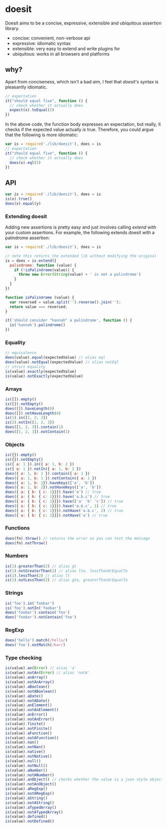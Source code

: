 # doesit

Doesit aims to be a concise, expressive, extensible and ubiquitous assertion library.

- concise: convenient, non-verbose api
- expressive: idiomatic syntax
- extensible: very easy to extend and write plugins for
- ubiquitous: works in all browsers and platforms

## why?
Apart from conciseness, which isn't a bad aim, I feel that *doesit's* syntax is pleasantly idiomatic.

```javascript
// expectation
it("should equal five", function () {
  // check whether it actually does
  expect(x).toEqual(5)
})
```

In the above code, the function body expresses an expectation, but really, it checks if the expected value actually *is* true. Therefore, you could argue that the following is more idiomatic:

```javascript
var is = require('./lib/doesit'), does = is
// expectation
it("should equal five", function () {
  // check whether it actually does
  does(x).eql(5)
})
```


## API

```javascript
var is = require('./lib/doesit'), does = is
is(x).true()
does(x).equal(y)
```

### Extending doesit
Adding new assertions is pretty easy and just involves calling *extend* with your custom assertions. For example, the following extends doesit with a palindrome assertion:

```javascript
var is = require('./lib/doesit'), does = is

// note this returns the extended lib without modifying the original
is = does = is.extend({
  palindrome: function (value) {
    if (!isPalindrome(value)) {
      throw new Error(String(value) + ' is not a palindrome')
    }
  }
})

function isPalindrome (value) {
  var reversed = value.split('').reverse().join('');
  return value === reversed;
}

it('should consider "hannah" a palindrome', function () {
  is('hannah').palindrome()
})

```

### Equality
```javascript
// equivalence
does(value).equal(expectedValue) // alias eql
does(value).notEqual(expectedValue) // alias notEql
// strict equality
is(value).exactly(expectedValue)
is(value).notExactly(expectedValue)
```

### Arrays
```javascript
is([]).empty()
is([]).notEmpty()
does([]).haveLength(0)
does([]).notHaveLength(0)
is(1).in([1, 2, 3])
is(2).notIn([1, 2, 3])
does([1, 2, 3]).contain(1)
does([1, 2, 3]).notContain(1)
```

### Objects
```javascript
is({}).empty()
is({}).notEmpty()
is({ a: 1 }).in({ a: 1, b: 2 })
is({ a: 1 }).notIn({ a: 1, b: 2 })
does({ a: 1, b: 1 }).contain({ a: 1 })
does({ a: 1, b: 1 }).notContain({ a: 1 })
does({ a: 1, b: 2}).haveKeys(['a', 'b'])
does({ a: 1, b: 2}).notHaveKeys(['a', 'b'])
does({ a: { b: { c: 1}}}).have('a') // true
does({ a: { b: { c: 1}}}).have('a.b.c') // true
does({ a: { b: { c: 1}}}).have(['a' 'b' 'c']) // true
does({ a: { b: { c: 1}}}).have('a.b.c', 1) // true
does({ a: { b: { c: 1}}}).notHave('a.b.c', 2) // true
does({ a: { b: { c: 1}}}).notHave('a') // true
```

### Functions
```javascript
does(fn).throw() // returns the error so you can test the message
does(fn).notThrow()
```

### Numbers
```javascript
is(1).greaterThan(2) // alias gt
is(1).notGreaterThan(2) // alias lte, lessThanOrEqualTo
is(1).lessThan(2) // alias lt
is(1).notLessThan(2) // alias gte, greaterThanOrEqualTo
```

### Strings
```javascript
is('foo').in('foobar')
is('foo').notIn('foobar')
does('foobar').contain('foo')
does('foobar').notContain('foo')

```

### RegExp
```javascript
does('hello').match(/hello/)
does('foo').notMatch(/bar/)
```

### Type checking
```javascript
is(value).an(Error) // alias 'a'
is(value).notAn(Error) // alias 'notA'
is(value).anArray()
is(value).notAnArray()
is(value).aBoolean()
is(value).notABoolean()
is(value).aDate()
is(value).notADate()
is(value).anElement()
is(value).notAnElement()
is(value).anError()
is(value).notAnError()
is(value).finite()
is(value).notFinite()
is(value).aFunction()
is(value).notAFunction()
is(value).nan()
is(value).notNan()
is(value).native()
is(value).notNative()
is(value).null()
is(value).notNull()
is(value).aNumber()
is(value).notANumber()
is(value).anObject() // checks whether the value is a json style object
is(value).notAnObject()
is(value).aRegExp()
is(value).notARegExp()
is(value).aString()
is(value).notAString()
is(value).aTypedArray()
is(value).notATypedArray()
is(value).defined()
is(value).notDefined()
```
